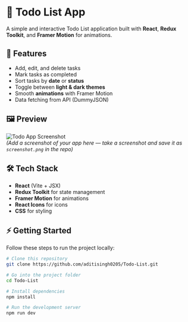 # 📝 Todo List App

A simple and interactive Todo List application built with **React**, **Redux Toolkit**, and **Framer Motion** for animations.  

## 🚀 Features
- Add, edit, and delete tasks  
- Mark tasks as completed  
- Sort tasks by **date** or **status**  
- Toggle between **light & dark themes**  
- Smooth **animations** with Framer Motion  
- Data fetching from API (DummyJSON)  

## 🖼️ Preview
![Todo App Screenshot](screenshot.png)  
*(Add a screenshot of your app here — take a screenshot and save it as `screenshot.png` in the repo)*

## 🛠️ Tech Stack
- **React** (Vite + JSX)  
- **Redux Toolkit** for state management  
- **Framer Motion** for animations  
- **React Icons** for icons  
- **CSS** for styling  

## ⚡ Getting Started
Follow these steps to run the project locally:

```bash
# Clone this repository
git clone https://github.com/aditisingh0205/Todo-List.git

# Go into the project folder
cd Todo-List

# Install dependencies
npm install

# Run the development server
npm run dev

